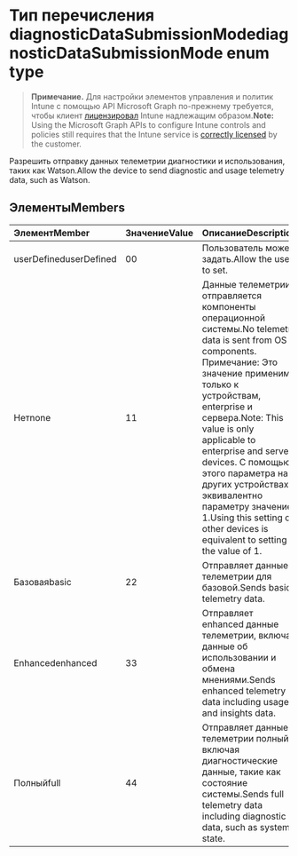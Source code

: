 # <a name="diagnosticdatasubmissionmode-enum-type"></a><span data-ttu-id="e9a05-101">Тип перечисления diagnosticDataSubmissionMode</span><span class="sxs-lookup"><span data-stu-id="e9a05-101">diagnosticDataSubmissionMode enum type</span></span>

> <span data-ttu-id="e9a05-102">**Примечание.** Для настройки элементов управления и политик Intune с помощью API Microsoft Graph по-прежнему требуется, чтобы клиент [лицензировал](https://go.microsoft.com/fwlink/?linkid=839381) Intune надлежащим образом.</span><span class="sxs-lookup"><span data-stu-id="e9a05-102">**Note:** Using the Microsoft Graph APIs to configure Intune controls and policies still requires that the Intune service is [correctly licensed](https://go.microsoft.com/fwlink/?linkid=839381) by the customer.</span></span>

<span data-ttu-id="e9a05-103">Разрешить отправку данных телеметрии диагностики и использования, таких как Watson.</span><span class="sxs-lookup"><span data-stu-id="e9a05-103">Allow the device to send diagnostic and usage telemetry data, such as Watson.</span></span>
## <a name="members"></a><span data-ttu-id="e9a05-104">Элементы</span><span class="sxs-lookup"><span data-stu-id="e9a05-104">Members</span></span>
|<span data-ttu-id="e9a05-105">Элемент</span><span class="sxs-lookup"><span data-stu-id="e9a05-105">Member</span></span>|<span data-ttu-id="e9a05-106">Значение</span><span class="sxs-lookup"><span data-stu-id="e9a05-106">Value</span></span>|<span data-ttu-id="e9a05-107">Описание</span><span class="sxs-lookup"><span data-stu-id="e9a05-107">Description</span></span>|
|:---|:---|:---|
|<span data-ttu-id="e9a05-108">userDefined</span><span class="sxs-lookup"><span data-stu-id="e9a05-108">userDefined</span></span>|<span data-ttu-id="e9a05-109">0</span><span class="sxs-lookup"><span data-stu-id="e9a05-109">0</span></span>|<span data-ttu-id="e9a05-110">Пользователь может задать.</span><span class="sxs-lookup"><span data-stu-id="e9a05-110">Allow the user to set.</span></span>|
|<span data-ttu-id="e9a05-111">Нет</span><span class="sxs-lookup"><span data-stu-id="e9a05-111">none</span></span>|<span data-ttu-id="e9a05-112">1</span><span class="sxs-lookup"><span data-stu-id="e9a05-112">1</span></span>|<span data-ttu-id="e9a05-113">Данные телеметрии отправляется компоненты операционной системы.</span><span class="sxs-lookup"><span data-stu-id="e9a05-113">No telemetry data is sent from OS components.</span></span> <span data-ttu-id="e9a05-114">Примечание: Это значение применимо только к устройствам, enterprise и сервера.</span><span class="sxs-lookup"><span data-stu-id="e9a05-114">Note: This value is only applicable to enterprise and server devices.</span></span> <span data-ttu-id="e9a05-115">С помощью этого параметра на других устройствах эквивалентно параметру значение 1.</span><span class="sxs-lookup"><span data-stu-id="e9a05-115">Using this setting on other devices is equivalent to setting the value of 1.</span></span>|
|<span data-ttu-id="e9a05-116">Базовая</span><span class="sxs-lookup"><span data-stu-id="e9a05-116">basic</span></span>|<span data-ttu-id="e9a05-117">2</span><span class="sxs-lookup"><span data-stu-id="e9a05-117">2</span></span>|<span data-ttu-id="e9a05-118">Отправляет данные телеметрии для базовой.</span><span class="sxs-lookup"><span data-stu-id="e9a05-118">Sends basic telemetry data.</span></span>|
|<span data-ttu-id="e9a05-119">Enhanced</span><span class="sxs-lookup"><span data-stu-id="e9a05-119">enhanced</span></span>|<span data-ttu-id="e9a05-120">3</span><span class="sxs-lookup"><span data-stu-id="e9a05-120">3</span></span>|<span data-ttu-id="e9a05-121">Отправляет enhanced данные телеметрии, включая данные об использовании и обмена мнениями.</span><span class="sxs-lookup"><span data-stu-id="e9a05-121">Sends enhanced telemetry data including usage and insights data.</span></span>|
|<span data-ttu-id="e9a05-122">Полный</span><span class="sxs-lookup"><span data-stu-id="e9a05-122">full</span></span>|<span data-ttu-id="e9a05-123">4</span><span class="sxs-lookup"><span data-stu-id="e9a05-123">4</span></span>|<span data-ttu-id="e9a05-124">Отправляет данные телеметрии полный, включая диагностические данные, такие как состояние системы.</span><span class="sxs-lookup"><span data-stu-id="e9a05-124">Sends full telemetry data including diagnostic data, such as system state.</span></span>|



